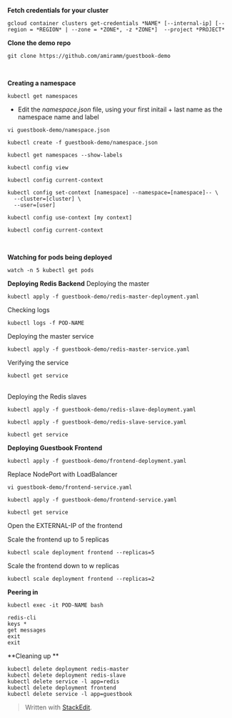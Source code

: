 **Fetch credentials for your cluster**
```shell
gcloud container clusters get-credentials *NAME* [--internal-ip] [--region = *REGION* | --zone = *ZONE*, -z *ZONE*]  --project *PROJECT*
```

**Clone the demo repo**

```shell
git clone https://github.com/amiramm/guestbook-demo
```
<br>

**Creating a namespace**

```shell
kubectl get namespaces
```

 - Edit the *namespace.json* file, using your first initail + last name as the namespace name and label

```shell
vi guestbook-demo/namespace.json
```

```shell
kubectl create -f guestbook-demo/namespace.json
```

```shell
kubectl get namespaces --show-labels
 ```
 
 ```shell
kubectl config view
```

```shell
kubectl config current-context
```

```shell
kubectl config set-context [namespace] --namespace=[namespace]-- \
  --cluster=[cluster] \
  --user=[user]
```

```shell
kubectl config use-context [my context]
```
```shell
kubectl config current-context
```
<br>

**Watching for pods being deployed**

```shell
watch -n 5 kubectl get pods
```
 
 **Deploying Redis Backend**
Deploying the master
```shell
kubectl apply -f guestbook-demo/redis-master-deployment.yaml
```
Checking logs
```shell
kubectl logs -f POD-NAME
```
Deploying the master service
```shell
kubectl apply -f guestbook-demo/redis-master-service.yaml
```
Verifying the service
```shell
kubectl get service
```

<br>Deploying the Redis slaves

```shell
kubectl apply -f guestbook-demo/redis-slave-deployment.yaml
```

```shell
kubectl apply -f guestbook-demo/redis-slave-service.yaml
```

```shell
kubectl get service
```

**Deploying Guestbook Frontend**

```shell
kubectl apply -f guestbook-demo/frontend-deployment.yaml
```

Replace NodePort with LoadBalancer
```shell
vi guestbook-demo/frontend-service.yaml
```

```shell
kubectl apply -f guestbook-demo/frontend-service.yaml
```

```shell
kubectl get service
```
Open the EXTERNAL-IP of the frontend

Scale the frontend up to 5 replicas

```shell
kubectl scale deployment frontend --replicas=5
```

Scale the frontend down to w replicas

```shell
kubectl scale deployment frontend --replicas=2
```

**Peering in**
```shell
kubectl exec -it POD-NAME bash
```
```shell
redis-cli
keys *
get messages
exit
exit
```

**Cleaning up **
```shell
kubectl delete deployment redis-master
kubectl delete deployment redis-slave
kubectl delete service -l app=redis
kubectl delete deployment frontend
kubectl delete service -l app=guestbook
```

> Written with [StackEdit](https://stackedit.io/).
